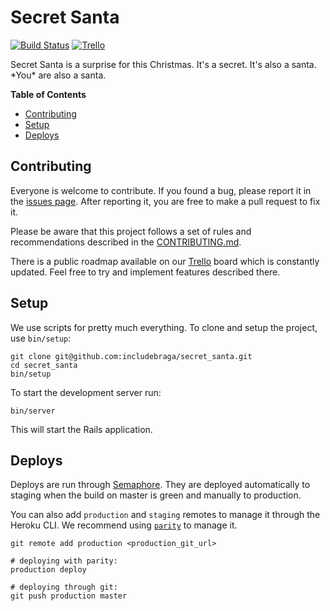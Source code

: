 [trello]: https://trello.com/b/hADFEIB3
[semaphore]: https://semaphoreci.com/includebraga/secret_santa
<!--
[errors]: https://example.org
[logs]: https://example.org
-->

Secret Santa
============

[![Build Status](https://semaphoreci.com/api/v1/includebraga/secret_santa/branches/master/badge.svg)](https://semaphoreci.com/includebraga/secret_santa)
[![Trello](https://img.shields.io/badge/trello-board-blue.svg?style=flat-square)][trello]
<!--
[![Error Tracker](https://img.shields.io/badge/sentry-errors-blue.svg?style=flat-square)][errors]
[![Production Logs](https://img.shields.io/badge/logs-production-blue.svg?style=flat-square)][logs]
-->

Secret Santa is a surprise for this Christmas. It's a secret. It's also a santa. \*You\* are also a santa.

**Table of Contents**

* [Contributing](#contributing)
* [Setup](#setup)
* [Deploys](#deploys)

Contributing
------------

Everyone is welcome to contribute. If you found a bug, please report it in the [issues page](https://github.com/includebraga/secret_santa/issues). After reporting it, you are free to make a pull request to fix it.

Please be aware that this project follows a set of rules and recommendations described in the [CONTRIBUTING.md](https://github.com/includebraga/secret_santa/blob/master/CONTRIBUTING.md).

There is a public roadmap available on our [Trello][trello] board which is constantly updated. Feel free to try and implement features described there.

## Setup

We use scripts for pretty much everything. To clone and setup the project, use `bin/setup`:

```
git clone git@github.com:includebraga/secret_santa.git
cd secret_santa
bin/setup
```

To start the development server run:

```
bin/server
```

This will start the Rails application.

## Deploys

Deploys are run through [Semaphore][semaphore]. They are deployed automatically to staging when the build on master is green and manually to production.

You can also add `production` and `staging` remotes to manage it through the Heroku CLI. We recommend using [`parity`](https://github.com/thoughtbot/parity) to manage it.

```shell
git remote add production <production_git_url>

# deploying with parity:
production deploy

# deploying through git:
git push production master
```

